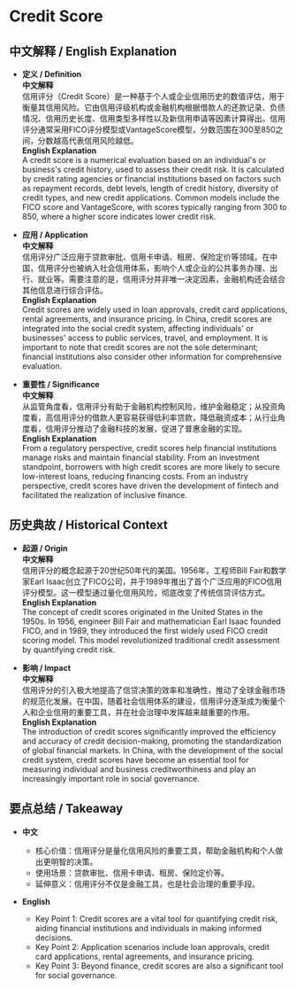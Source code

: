 # Credit Score

## 中文解释 / English Explanation

* **定义 / Definition**  
  **中文解释**  
  信用评分（Credit Score）是一种基于个人或企业信用历史的数值评估，用于衡量其信用风险。它由信用评级机构或金融机构根据借款人的还款记录、负债情况、信用历史长度、信用类型多样性以及新信用申请等因素计算得出。信用评分通常采用FICO评分模型或VantageScore模型，分数范围在300至850之间，分数越高代表信用风险越低。  
  **English Explanation**  
  A credit score is a numerical evaluation based on an individual's or business's credit history, used to assess their credit risk. It is calculated by credit rating agencies or financial institutions based on factors such as repayment records, debt levels, length of credit history, diversity of credit types, and new credit applications. Common models include the FICO score and VantageScore, with scores typically ranging from 300 to 850, where a higher score indicates lower credit risk.

* **应用 / Application**  
  **中文解释**  
  信用评分广泛应用于贷款审批、信用卡申请、租房、保险定价等领域。在中国，信用评分也被纳入社会信用体系，影响个人或企业的公共事务办理、出行、就业等。需要注意的是，信用评分并非唯一决定因素，金融机构还会结合其他信息进行综合评估。  
  **English Explanation**  
  Credit scores are widely used in loan approvals, credit card applications, rental agreements, and insurance pricing. In China, credit scores are integrated into the social credit system, affecting individuals' or businesses' access to public services, travel, and employment. It is important to note that credit scores are not the sole determinant; financial institutions also consider other information for comprehensive evaluation.

* **重要性 / Significance**  
  **中文解释**  
  从监管角度看，信用评分有助于金融机构控制风险，维护金融稳定；从投资角度看，高信用评分的借款人更容易获得低利率贷款，降低融资成本；从行业角度看，信用评分推动了金融科技的发展，促进了普惠金融的实现。  
  **English Explanation**  
  From a regulatory perspective, credit scores help financial institutions manage risks and maintain financial stability. From an investment standpoint, borrowers with high credit scores are more likely to secure low-interest loans, reducing financing costs. From an industry perspective, credit scores have driven the development of fintech and facilitated the realization of inclusive finance.

## 历史典故 / Historical Context

* **起源 / Origin**  
  **中文解释**  
  信用评分的概念起源于20世纪50年代的美国。1956年，工程师Bill Fair和数学家Earl Isaac创立了FICO公司，并于1989年推出了首个广泛应用的FICO信用评分模型。这一模型通过量化信用风险，彻底改变了传统信贷评估方式。  
  **English Explanation**  
  The concept of credit scores originated in the United States in the 1950s. In 1956, engineer Bill Fair and mathematician Earl Isaac founded FICO, and in 1989, they introduced the first widely used FICO credit scoring model. This model revolutionized traditional credit assessment by quantifying credit risk.

* **影响 / Impact**  
  **中文解释**  
  信用评分的引入极大地提高了信贷决策的效率和准确性，推动了全球金融市场的规范化发展。在中国，随着社会信用体系的建设，信用评分逐渐成为衡量个人和企业信用的重要工具，并在社会治理中发挥越来越重要的作用。  
  **English Explanation**  
  The introduction of credit scores significantly improved the efficiency and accuracy of credit decision-making, promoting the standardization of global financial markets. In China, with the development of the social credit system, credit scores have become an essential tool for measuring individual and business creditworthiness and play an increasingly important role in social governance.

## 要点总结 / Takeaway

* **中文**  
  - 核心价值：信用评分是量化信用风险的重要工具，帮助金融机构和个人做出更明智的决策。  
  - 使用场景：贷款审批、信用卡申请、租房、保险定价等。  
  - 延伸意义：信用评分不仅是金融工具，也是社会治理的重要手段。  

* **English**  
  - Key Point 1: Credit scores are a vital tool for quantifying credit risk, aiding financial institutions and individuals in making informed decisions.  
  - Key Point 2: Application scenarios include loan approvals, credit card applications, rental agreements, and insurance pricing.  
  - Key Point 3: Beyond finance, credit scores are also a significant tool for social governance.